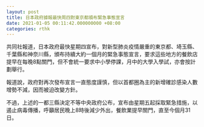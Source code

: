 ```yaml
---
layout: post
title: 日本政府據報最快周四對東京都頒布緊急事態宣言
date: 2021-01-05 00:11:42.000000000 +08:00
categories: rthk
---
```


共同社報道，日本政府最快星期四宣布，對新型肺炎疫情嚴重的東京都、埼玉縣、千葉縣和神奈川縣，頒布持續大約一個月的緊急事態宣言，要求這些地方的餐飲店提早在每晚8點關門，但不會統一要求中小學停課，月中的大學入學試，亦會按計劃舉行。

報道說，政府對再次發布宣言一直態度謹慎，但以首都圈為主的新增確診感染人數增勢不減，因而被迫改變方針。

不過，上述的一都三縣決定不等中央政府公布，宣布由星期五起採取緊急措施，以遏止病毒傳播，呼籲居民晚上8時後減少外出，餐飲業提早關門，直至今個月31日。
